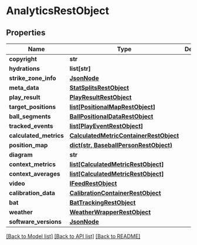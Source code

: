 # AnalyticsRestObject

## Properties
Name | Type | Description | Notes
------------ | ------------- | ------------- | -------------
**copyright** | **str** |  | [optional] 
**hydrations** | **list[str]** |  | [optional] 
**strike_zone_info** | [**JsonNode**](JsonNode.md) |  | [optional] 
**meta_data** | [**StatSplitsRestObject**](StatSplitsRestObject.md) |  | [optional] 
**play_result** | [**PlayResultRestObject**](PlayResultRestObject.md) |  | [optional] 
**target_positions** | [**list[PositionalMapRestObject]**](PositionalMapRestObject.md) |  | [optional] 
**ball_segments** | [**BallPositionalDataRestObject**](BallPositionalDataRestObject.md) |  | [optional] 
**tracked_events** | [**list[PlayEventRestObject]**](PlayEventRestObject.md) |  | [optional] 
**calculated_metrics** | [**CalculatedMetricContainerRestObject**](CalculatedMetricContainerRestObject.md) |  | [optional] 
**position_map** | [**dict(str, BaseballPersonRestObject)**](BaseballPersonRestObject.md) |  | [optional] 
**diagram** | **str** |  | [optional] 
**context_metrics** | [**list[CalculatedMetricRestObject]**](CalculatedMetricRestObject.md) |  | [optional] 
**context_averages** | [**list[CalculatedMetricRestObject]**](CalculatedMetricRestObject.md) |  | [optional] 
**video** | [**IFeedRestObject**](IFeedRestObject.md) |  | [optional] 
**calibration_data** | [**CalibrationContainerRestObject**](CalibrationContainerRestObject.md) |  | [optional] 
**bat** | [**BatTrackingRestObject**](BatTrackingRestObject.md) |  | [optional] 
**weather** | [**WeatherWrapperRestObject**](WeatherWrapperRestObject.md) |  | [optional] 
**software_versions** | [**JsonNode**](JsonNode.md) |  | [optional] 

[[Back to Model list]](../README.md#documentation-for-models) [[Back to API list]](../README.md#documentation-for-api-endpoints) [[Back to README]](../README.md)

